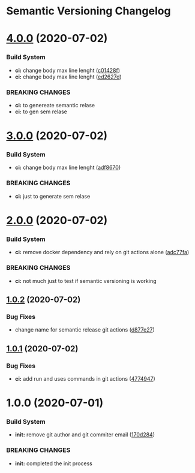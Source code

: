 # Semantic Versioning Changelog

# [4.0.0](https://github.com/kaychess/p2/compare/v3.0.0...v4.0.0) (2020-07-02)


### Build System

* **ci:** change body max line lenght ([c01428f](https://github.com/kaychess/p2/commit/c01428ff0801c6149216b3d96de411f4d30e7b1b))
* **ci:** change body max line lenght ([ed2627d](https://github.com/kaychess/p2/commit/ed2627d89bce1a3050e3653c40f36d95a00426c4))


### BREAKING CHANGES

* **ci:** to genereate semantic relase
* **ci:** to gen sem relase

# [3.0.0](https://github.com/kaychess/p2/compare/v2.0.0...v3.0.0) (2020-07-02)


### Build System

* **ci:** change body max line lenght ([adf8670](https://github.com/kaychess/p2/commit/adf8670e5b579f94185410471f43075cda59d3f4))


### BREAKING CHANGES

* **ci:** just to generate sem relase

# [2.0.0](https://github.com/kaychess/p2/compare/v1.0.2...v2.0.0) (2020-07-02)


### Build System

* **ci:** remove docker dependency and rely on git actions alone ([adc77fa](https://github.com/kaychess/p2/commit/adc77fadebe893f02809583af2ad7856a13b2a28))


### BREAKING CHANGES

* **ci:** not much just to test if semantic versioning is working

## [1.0.2](https://github.com/kaychess/p2/compare/v1.0.1...v1.0.2) (2020-07-02)


### Bug Fixes

* change name for semantic release git actions ([d877e27](https://github.com/kaychess/p2/commit/d877e2753ba581f884d3bd35d75c1f7c10fa815f))

## [1.0.1](https://github.com/kaychess/p2/compare/v1.0.0...v1.0.1) (2020-07-02)


### Bug Fixes

* **ci:** add run and uses commands in git actions ([4774947](https://github.com/kaychess/p2/commit/47749474ff6977af00d88f77361c0c9d34c1f889))

# 1.0.0 (2020-07-01)


### Build System

* **init:** remove git author and git commiter email ([170d284](https://github.com/kaychess/p2/commit/170d284b76051d2f37d2ac7c9ba8e5aee80dc6c7))


### BREAKING CHANGES

* **init:** completed the init process

